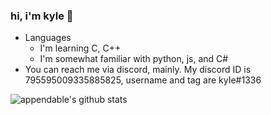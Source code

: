 ### hi, i'm kyle 👋

<!--
**appendable/appendable** is a ✨ _special_ ✨ repository because its `README.md` (this file) appears on your GitHub profile.-->

- Languages
  - I'm learning C, C++
  - I'm somewhat familiar with python, js, and C#
- You can reach me via discord, mainly. My discord ID is 795595009335885825, username and tag are kyIe#1336

![appendable's github stats](https://github-readme-stats.vercel.app/api?username=appendable)


